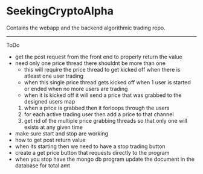 # SeekingCryptoAlpha
Contains the webapp and the backend algorithmic trading repo.


-----------------------------------------------------------------------------------------------
ToDo
- get the post request from the front end to properly return the value
- need only one price thread there shouldnt be more than one
	- this will require the price thread to get kicked off when there
	is atleast one user trading
	- when this single price thread gets kicked off when 1 user is started or ended when no more users are trading
	- when it is kicked off it will send a price that was grabbed to
	the designed users map
	1. when a price is grabbed then it forloops through the users
	2. for each active trading user then add a price to that channel
	3. get rid of the multiple price grabbing threads so that only
		one will exists at any given time
- make sure start and stop are working
- how to get post return value
- when its starting then we need to have a stop trading button
- create a get price button that requests directly to the program
- when you stop have the mongo db program update the document in the database for total amt
